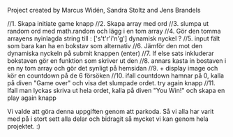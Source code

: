 Project created by Marcus Widén, Sandra Stoltz and Jens Brandels

//1. Skapa initiate game knapp
//2. Skapa array med ord
//3. slumpa ut random ord med math.random och lägg i en tom array
//4. Gör den tomma arrayens nyinlagda string till : ['s't'r'i'n'g'] dynamisk nyckel ?
//5. input fält som bara kan ha en bokstav som alternativ
//6. Jämför den mot den dynamiska nyckeln på submit knappen (enter)
//7. If else sats inkluderar bokstaven gör en funktion som skriver ut den
//8. annars kasta in bostaven i en ny tom array och gör det synligt på hemsidan
//9. + display image och kör en countdown på de 6 försöken
//10. ifall countdown hamnar på 0, kalla på diven "Game over" och visa det slumpade ordet. try again knapp
//11. Ifall man lyckas skriva ut hela ordet, kalla på diven "You Win!" och skapa en play again knapp


Vi valde att göra denna uppgiften genom att parkoda. Så vi alla har varit med på i stort sett alla delar och bidragit så mycket vi kan genom hela projektet.  :) 